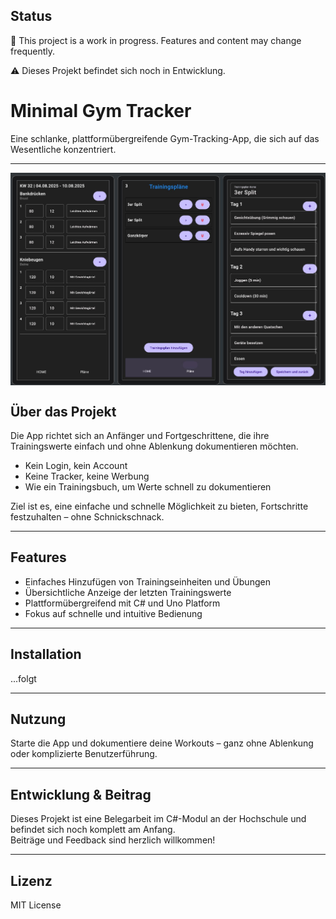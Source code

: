 ## Status

🚧 This project is a work in progress. Features and content may change frequently.

⚠️ Dieses Projekt befindet sich noch in Entwicklung.

# Minimal Gym Tracker

Eine schlanke, plattformübergreifende Gym-Tracking-App, die sich auf das Wesentliche konzentriert.

---

<div style="display: flex; gap: 10px;">
  <img src="Tiny_GymBook/Assets/Screenshots/Screenshots 0.3.jpg" width="800" />
</div>

## Über das Projekt

Die App richtet sich an Anfänger und Fortgeschrittene, die ihre Trainingswerte einfach und ohne Ablenkung dokumentieren möchten.

- Kein Login, kein Account
- Keine Tracker, keine Werbung
- Wie ein Trainingsbuch, um Werte schnell zu dokumentieren

Ziel ist es, eine einfache und schnelle Möglichkeit zu bieten, Fortschritte festzuhalten – ohne Schnickschnack.

---

## Features

- Einfaches Hinzufügen von Trainingseinheiten und Übungen
- Übersichtliche Anzeige der letzten Trainingswerte
- Plattformübergreifend mit C# und Uno Platform
- Fokus auf schnelle und intuitive Bedienung

---

## Installation

...folgt

---

## Nutzung

Starte die App und dokumentiere deine Workouts – ganz ohne Ablenkung oder komplizierte Benutzerführung.

---

## Entwicklung & Beitrag

Dieses Projekt ist eine Belegarbeit im C#-Modul an der Hochschule und befindet sich noch komplett am Anfang.  
Beiträge und Feedback sind herzlich willkommen!

---

## Lizenz

MIT License

